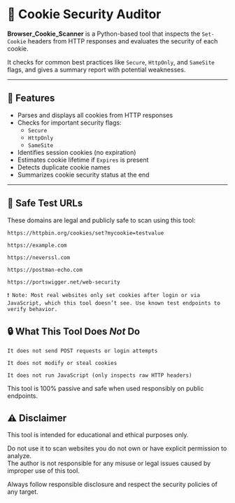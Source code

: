 # 📄 Cookie Security Auditor

**Browser_Cookie_Scanner** is a Python-based tool that inspects the `Set-Cookie` headers from HTTP responses and evaluates the security of each cookie.

It checks for common best practices like `Secure`, `HttpOnly`, and `SameSite` flags, and gives a summary report with potential weaknesses.

---

## 🚀 Features

- Parses and displays all cookies from HTTP responses
- Checks for important security flags:
  - `Secure`
  - `HttpOnly`
  - `SameSite`
- Identifies session cookies (no expiration)
- Estimates cookie lifetime if `Expires` is present
- Detects duplicate cookie names
- Summarizes cookie security status at the end

---

## 🧪 Safe Test URLs

These domains are legal and publicly safe to scan using this tool:

    https://httpbin.org/cookies/set?mycookie=testvalue

    https://example.com

    https://neverssl.com

    https://postman-echo.com

    https://portswigger.net/web-security

    ❗ Note: Most real websites only set cookies after login or via JavaScript, which this tool doesn’t see. Use known test endpoints to verify behavior.

## 🔒 What This Tool Does *Not* Do

    It does not send POST requests or login attempts

    It does not modify or steal cookies

    It does not run JavaScript (only inspects raw HTTP headers)

This tool is 100% passive and safe when used responsibly on public endpoints.

## ⚠️ **Disclaimer**

This tool is intended for educational and ethical purposes only.

Do not use it to scan websites you do not own or have explicit permission to analyze.  
The author is not responsible for any misuse or legal issues caused by improper use of this tool.

Always follow responsible disclosure and respect the security policies of any target.
